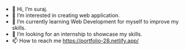 - 👋 Hi, I’m suraj.
- 👀 I’m interested in creating web application. 
- 🌱 I’m currently learning Web Development for myself to improve my skills.
- 💞️ I’m looking for an internship to showcase my skills.
- 📫 How to reach me https://portfolio-28.netlify.app/

<!---
suraj-20/suraj-20 is a ✨ special ✨ repository because its `README.md` (this file) appears on your GitHub profile.
You can click the Preview link to take a look at your changes.
--->
